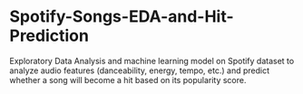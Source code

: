 # Spotify-Songs-EDA-and-Hit-Prediction
Exploratory Data Analysis and machine learning model on Spotify dataset to analyze audio features (danceability, energy, tempo, etc.) and predict whether a song will become a hit based on its popularity score.
